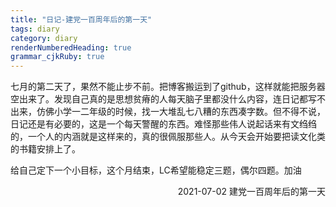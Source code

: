 ```yaml
---
title: "日记-建党一百周年后的第一天"
tags: diary
category: diary
renderNumberedHeading: true
grammar_cjkRuby: true
---
```



七月的第二天了，果然不能止步不前。把博客搬运到了github，这样就能把服务器空出来了。发现自己真的是思想贫瘠的人每天脑子里都没什么内容，连日记都写不出来，仿佛小学一二年级的时候，找一大堆乱七八糟的东西凑字数。但不得不说，日记还是有必要的，这是一个每天警醒的东西。难怪那些伟人说起话来有文绉绉的，一个人的内涵就是这样来的，真的很佩服那些人。从今天会开始要把读文化类的书籍安排上了。

给自己定下一个小目标，这个月结束，LC希望能稳定三题，偶尔四题。加油
<p align="right">2021-07-02 建党一百周年后的第一天</p>


